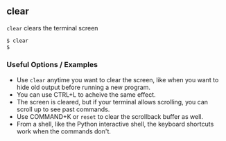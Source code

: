 ---
---

clear
-------

`clear` clears the terminal screen

~~~ bash
$ clear
$
~~~

<!--more-->

### Useful Options / Examples

  * Use `clear` anytime you want to clear the screen, like when you want to hide old output before running a new program.
  * You can use CTRL+L to acheive the same effect.
  * The screen is cleared, but if your terminal allows scrolling, you can scroll up to see past commands.
  * Use COMMAND+K or `reset` to clear the scrollback buffer as well.
  * From a shell, like the Python interactive shell, the keyboard shortcuts work when the commands don't.
